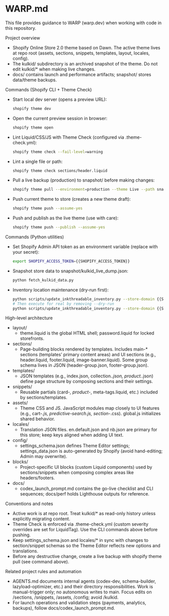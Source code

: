 # WARP.md

This file provides guidance to WARP (warp.dev) when working with code in this repository.

Project overview
- Shopify Online Store 2.0 theme based on Dawn. The active theme lives at repo root (assets, sections, snippets, templates, layout, locales, config).
- The kulkid/ subdirectory is an archived snapshot of the theme. Do not edit kulkid/* when making live changes.
- docs/ contains launch and performance artifacts; snapshot/ stores data/theme backups.

Commands (Shopify CLI + Theme Check)
- Start local dev server (opens a preview URL):
  ```sh path=null start=null
  shopify theme dev
  ```
- Open the current preview session in browser:
  ```sh path=null start=null
  shopify theme open
  ```
- Lint Liquid/CSS/JS with Theme Check (configured via .theme-check.yml):
  ```sh path=null start=null
  shopify theme check --fail-level=warning
  ```
- Lint a single file or path:
  ```sh path=null start=null
  shopify theme check sections/header.liquid
  ```
- Pull a live backup (production) to snapshot/ before making changes:
  ```sh path=null start=null
  shopify theme pull --environment=production --theme Live --path snapshot/live-theme-backup
  ```
- Push current theme to store (creates a new theme draft):
  ```sh path=null start=null
  shopify theme push --assume-yes
  ```
- Push and publish as the live theme (use with care):
  ```sh path=null start=null
  shopify theme push --publish --assume-yes
  ```

Commands (Python utilities)
- Set Shopify Admin API token as an environment variable (replace with your secret):
  ```sh path=null start=null
  export SHOPIFY_ACCESS_TOKEN={{SHOPIFY_ACCESS_TOKEN}}
  ```
- Snapshot store data to snapshot/kulkid_live_dump.json:
  ```sh path=null start=null
  python fetch_kulkid_data.py
  ```
- Inventory location maintenance (dry-run first):
  ```sh path=null start=null
  python scripts/update_inkthreadable_inventory.py --store-domain {{STORE_DOMAIN}} --dry-run
  # Then execute for real by removing --dry-run
  python scripts/update_inkthreadable_inventory.py --store-domain {{STORE_DOMAIN}}
  ```

High-level architecture
- layout/
  - theme.liquid is the global HTML shell; password.liquid for locked storefronts.
- sections/
  - Page-building blocks rendered by templates. Includes main-* sections (templates’ primary content areas) and UI sections (e.g., header.liquid, footer.liquid, image-banner.liquid). Some group schema lives in JSON (header-group.json, footer-group.json).
- templates/
  - JSON templates (e.g., index.json, collection.*.json, product.*.json) define page structure by composing sections and their settings.
- snippets/
  - Reusable partials (card-*, product-*, meta-tags.liquid, etc.) included by sections/templates.
- assets/
  - Theme CSS and JS. JavaScript modules map closely to UI features (e.g., cart-*.js, predictive-search.js, section-*.css). global.js initializes shared behavior.
- locales/
  - Translation JSON files. en.default.json and nb.json are primary for this store; keep keys aligned when adding UI text.
- config/
  - settings_schema.json defines Theme Editor settings; settings_data.json is auto-generated by Shopify (avoid hand-editing; Admin may overwrite).
- blocks/
  - Project-specific UI blocks (custom Liquid components) used by sections/snippets when composing complex areas like headers/footers.
- docs/
  - codex_launch_prompt.md contains the go-live checklist and CLI sequences; docs/perf holds Lighthouse outputs for reference.

Conventions and notes
- Active work is at repo root. Treat kulkid/* as read-only history unless explicitly migrating content.
- Theme Check is enforced via .theme-check.yml (custom severity overrides are set for LiquidTag). Use the CLI commands above before pushing.
- Keep settings_schema.json and locales/* in sync with changes to section/snippet schemas so the Theme Editor reflects new options and translations.
- Before any destructive change, create a live backup with shopify theme pull (see command above).

Related project rules and automation
- AGENTS.md documents internal agents (codex-dev, schema-builder, lazyload-optimizer, etc.) and their directory responsibilities. Work is manual-trigger only; no autonomous writes to main. Focus edits on /sections, /snippets, /assets, /config; avoid /kulkid.
- For launch operations and validation steps (payments, analytics, backups), follow docs/codex_launch_prompt.md.
